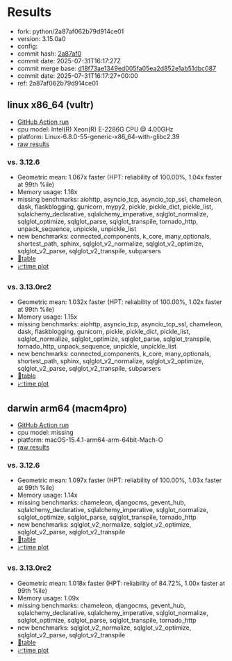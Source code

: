 # Results

- fork: python/2a87af062b79d914ce01
- version: 3.15.0a0
- config: 
- commit hash: [2a87af0](https://github.com/python/cpython/commit/2a87af0)
- commit date: 2025-07-31T16:17:27Z
- commit merge base: [d18f73ae1349ed005fa05ea2d852e1ab51dbc087](https://github.com/python/cpython/commit/d18f73ae1349ed005fa05ea2d852e1ab51dbc087)
- commit date: 2025-07-31T16:17:27+00:00
- ref: 2a87af062b79d914ce01

## linux x86_64 (vultr)

- [GitHub Action run](https://github.com/facebookexperimental/free-threading-benchmarking/actions/runs/16663122212)
- cpu model: Intel(R) Xeon(R) E-2286G CPU @ 4.00GHz
- platform: Linux-6.8.0-55-generic-x86_64-with-glibc2.39
- [raw results](bm-20250731-vultr-x86_64-python-2a87af062b79d914ce01-3.15.0a0-2a87af0.json)

### vs. 3.12.6

- Geometric mean: 1.067x faster (HPT: reliability of 100.00%, 1.04x faster at 99th %ile)
- Memory usage: 1.16x
- missing benchmarks: aiohttp, asyncio_tcp, asyncio_tcp_ssl, chameleon, dask, flaskblogging, gunicorn, mypy2, pickle, pickle_dict, pickle_list, sqlalchemy_declarative, sqlalchemy_imperative, sqlglot_normalize, sqlglot_optimize, sqlglot_parse, sqlglot_transpile, tornado_http, unpack_sequence, unpickle, unpickle_list
- new benchmarks: connected_components, k_core, many_optionals, shortest_path, sphinx, sqlglot_v2_normalize, sqlglot_v2_optimize, sqlglot_v2_parse, sqlglot_v2_transpile, subparsers
- [📄table](bm-20250731-vultr-x86_64-python-2a87af062b79d914ce01-3.15.0a0-2a87af0-vs-3.12.6.md)
- [📈time plot](bm-20250731-vultr-x86_64-python-2a87af062b79d914ce01-3.15.0a0-2a87af0-vs-3.12.6.svg)

### vs. 3.13.0rc2

- Geometric mean: 1.032x faster (HPT: reliability of 100.00%, 1.02x faster at 99th %ile)
- Memory usage: 1.15x
- missing benchmarks: aiohttp, asyncio_tcp, asyncio_tcp_ssl, chameleon, dask, flaskblogging, gunicorn, pickle, pickle_dict, pickle_list, sqlglot_normalize, sqlglot_optimize, sqlglot_parse, sqlglot_transpile, tornado_http, unpack_sequence, unpickle, unpickle_list
- new benchmarks: connected_components, k_core, many_optionals, shortest_path, sphinx, sqlglot_v2_normalize, sqlglot_v2_optimize, sqlglot_v2_parse, sqlglot_v2_transpile, subparsers
- [📄table](bm-20250731-vultr-x86_64-python-2a87af062b79d914ce01-3.15.0a0-2a87af0-vs-3.13.0rc2.md)
- [📈time plot](bm-20250731-vultr-x86_64-python-2a87af062b79d914ce01-3.15.0a0-2a87af0-vs-3.13.0rc2.svg)

## darwin arm64 (macm4pro)

- [GitHub Action run](https://github.com/facebookexperimental/free-threading-benchmarking/actions/runs/16663122212)
- cpu model: missing
- platform: macOS-15.4.1-arm64-arm-64bit-Mach-O
- [raw results](bm-20250731-macm4pro-arm64-python-2a87af062b79d914ce01-3.15.0a0-2a87af0.json)

### vs. 3.12.6

- Geometric mean: 1.097x faster (HPT: reliability of 100.00%, 1.03x faster at 99th %ile)
- Memory usage: 1.14x
- missing benchmarks: chameleon, djangocms, gevent_hub, sqlalchemy_declarative, sqlalchemy_imperative, sqlglot_normalize, sqlglot_optimize, sqlglot_parse, sqlglot_transpile, tornado_http
- new benchmarks: sqlglot_v2_normalize, sqlglot_v2_optimize, sqlglot_v2_parse, sqlglot_v2_transpile
- [📄table](bm-20250731-macm4pro-arm64-python-2a87af062b79d914ce01-3.15.0a0-2a87af0-vs-3.12.6.md)
- [📈time plot](bm-20250731-macm4pro-arm64-python-2a87af062b79d914ce01-3.15.0a0-2a87af0-vs-3.12.6.svg)

### vs. 3.13.0rc2

- Geometric mean: 1.018x faster (HPT: reliability of 84.72%, 1.00x faster at 99th %ile)
- Memory usage: 1.09x
- missing benchmarks: chameleon, djangocms, gevent_hub, sqlalchemy_declarative, sqlalchemy_imperative, sqlglot_normalize, sqlglot_optimize, sqlglot_parse, sqlglot_transpile, tornado_http
- new benchmarks: sqlglot_v2_normalize, sqlglot_v2_optimize, sqlglot_v2_parse, sqlglot_v2_transpile
- [📄table](bm-20250731-macm4pro-arm64-python-2a87af062b79d914ce01-3.15.0a0-2a87af0-vs-3.13.0rc2.md)
- [📈time plot](bm-20250731-macm4pro-arm64-python-2a87af062b79d914ce01-3.15.0a0-2a87af0-vs-3.13.0rc2.svg)

